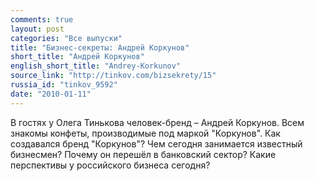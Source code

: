 ```yaml
---
comments: true
layout: post
categories: "Все выпуски"
title: "Бизнес-секреты: Андрей Коркунов"
short_title: "Андрей Коркунов"
english_short_title: "Andrey-Korkunov"
source_link: "http://tinkov.com/bizsekrety/15"
russia_id: "tinkov_9592"
date: "2010-01-11"
---
```

В гостях у Олега Тинькова человек-бренд – Андрей Коркунов. Всем знакомы конфеты, производимые под маркой "Коркунов". Как создавался бренд "Коркунов"? Чем сегодня занимается известный бизнесмен? Почему он перешёл в банковский сектор? Какие перспективы у российского бизнеса сегодня?
